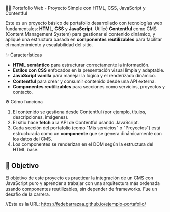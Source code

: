 🧑‍💻 Portafolio Web - Proyecto Simple con HTML, CSS, JavaScript y Contentful

Este es un proyecto básico de portafolio desarrollado con tecnologías web fundamentales: **HTML**, **CSS** y **JavaScript**. Utilicé **Contentful** como CMS (Content Management System) para gestionar el contenido dinámico, y apliqué una estructura basada en **componentes reutilizables** para facilitar el mantenimiento y escalabilidad del sitio.

✨ Características

* **HTML semántico** para estructurar correctamente la información.
* **Estilos con CSS** enfocados en la presentación visual limpia y adaptable.
* **JavaScript vanilla** para manejar la lógica y el renderizado dinámico.
* **Contentful** para crear y consumir contenido desde una API externa.
* **Componentes reutilizables** para secciones como servicios, proyectos y contacto.

⚙️ Cómo funciona

1. El contenido se gestiona desde Contentful (por ejemplo, títulos, descripciones, imágenes).
2. El sitio hace **fetch** a la API de Contentful usando JavaScript.
3. Cada sección del portafolio (como "Mis servicios" o "Proyectos") está estructurada como un **componente** que se genera dinámicamente con los datos del CMS.
4. Los componentes se renderizan en el DOM según la estructura del HTML base.

## 🚀 Objetivo

El objetivo de este proyecto es practicar la integración de un CMS con JavaScript puro y aprender a trabajar con una arquitectura más ordenada usando componentes reutilizables, sin depender de frameworks. Fue un desafio de la carrera. 

//Esta es la URL: https://fedebarrazaa.github.io/ejemplo-portafolio/ 
